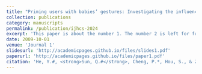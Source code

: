 ```yaml
---
title: "Priming users with babies’ gestures: Investigating the influences of priming with different development origin of image schemas in gesture elicitation study"
collection: publications
category: manuscripts
permalink: /publication/ijhcs-2024
excerpt: 'This paper is about the number 1. The number 2 is left for future work.'
date: 2009-10-01
venue: 'Journal 1'
slidesurl: 'http://academicpages.github.io/files/slides1.pdf'
paperurl: 'http://academicpages.github.io/files/paper1.pdf'
citation: 'He, Y.#, <strong>Sun, Q.#</strong>, Cheng, P.*, Hou, S., & Zhou, L. (2024). Priming users with babies’ gestures: Investigating the influences of priming with different development origin of image schemas in gesture elicitation study. <I>International Journal of Human-Computer Studies</I>, 189, 103288. [[Paper]]https://doi.org/10.1016/j.ijhcs.2024.103288'
---
```


